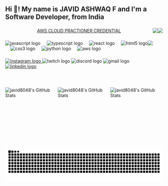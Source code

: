 <h2 align="left">Hi 👋! My name is <b> JAVID ASHWAQ F </b> and I'm a Software Developer, from India</h2>

###

<div align="center">
  <img align="right" height="150" src="https://images.credly.com/images/44e2c252-5d19-4574-9646-005f7225bf53/image.png"  />
  <img align="right" height="150" src="https://encrypted-tbn0.gstatic.com/images?q=tbn:ANd9GcTXmRv55UMLge61IpP8wFv1onjUHAKq1PkoWQ&s"  />
 <a href="https://www.credly.com/badges/72616bc6-1d35-4a5a-9463-778db3c05c47" target=”_blank”>AWS CLOUD PRACTIONER CREDENTIAL</a>
</div>

###

<img align="right" height="150" src="[https://i.imgflip.com/65efzo.gif](https://cdn.dribbble.com/users/2401141/screenshots/5487982/media/f94135193d842e240e9c1267e4d9ca89.gif)"  />

###

<div align="left">
  <img src="https://cdn.jsdelivr.net/gh/devicons/devicon/icons/javascript/javascript-original.svg" height="30" alt="javascript logo"  />
  <img width="12" />
  <img src="https://cdn.jsdelivr.net/gh/devicons/devicon/icons/typescript/typescript-original.svg" height="30" alt="typescript logo"  />
  <img width="12" />
  <img src="https://cdn.jsdelivr.net/gh/devicons/devicon/icons/react/react-original.svg" height="30" alt="react logo"  />
  <img width="12" />
  <img src="https://cdn.jsdelivr.net/gh/devicons/devicon/icons/html5/html5-original.svg" height="30" alt="html5 logo"  />
  <img width="12" />
  <img src="https://cdn.jsdelivr.net/gh/devicons/devicon/icons/css3/css3-original.svg" height="30" alt="css3 logo"  />
  <img width="12" />
  <img src="https://cdn.jsdelivr.net/gh/devicons/devicon/icons/python/python-original.svg" height="30" alt="python logo"  />
  <img width="12" />
  <img src="https://i.pinimg.com/originals/4a/41/7d/4a417d1f8cab870d4e93498ae1ae2d21.png" height="30" alt="aws logo"  />
  <img width="12" />
</div>

###

<div align="left">
<!--   <img src="https://img.shields.io/static/v1?message=Youtube&logo=youtube&label=&color=FF0000&logoColor=white&labelColor=&style=for-the-badge" height="35" alt="youtube logo"  /> -->
  <a href="https://www.instagram.com/javid_ashwaq_f/"> 
  <img src="https://img.shields.io/static/v1?message=Instagram&logo=instagram&label=&color=E4405F&logoColor=white&labelColor=&style=for-the-badge" height="35" alt="instagram logo"  />
  </a> 
  <img src="https://img.shields.io/static/v1?message=Twitch&logo=twitch&label=&color=9146FF&logoColor=white&labelColor=&style=for-the-badge" height="35" alt="twitch logo"  />
  <img src="https://img.shields.io/static/v1?message=Discord&logo=discord&label=&color=7289DA&logoColor=white&labelColor=&style=for-the-badge" height="35" alt="discord logo"  />
  <img src="https://img.shields.io/static/v1?message=Gmail&logo=gmail&label=&color=D14836&logoColor=white&labelColor=&style=for-the-badge" height="35" alt="gmail logo"  />
   <a href="https://linkedin.com/in/javid-ashwaq-f/"> 
  <img src="https://img.shields.io/static/v1?message=LinkedIn&logo=linkedin&label=&color=0077B5&logoColor=white&labelColor=&style=for-the-badge" height="35" alt="linkedin logo"  />
  </a> 
</div>

###

<br clear="both">
<div style="display: flex; justify-content: space-evenly">
  <img style="height: 12rem" src="https://github-readme-streak-stats.herokuapp.com/?user=javid8048&theme=default&hide_border=true" alt="javid8048's GitHub Stats" />
  <img style="height: 12rem" src="https://github-readme-stats.vercel.app/api/top-langs/?username=javid8048&theme=default&show_icons=true&hide_border=true&layout=compact" alt="javid8048's GitHub Stats" />
  <img style="height: 12rem" src="https://github-readme-stats.vercel.app/api?username=javid8048&theme=default&show_icons=true&hide_border=true&count_private=true" alt="javid8048's GitHub Stats" />
</div>
<img src="https://github.com/GuillaumeFalourd/GuillaumeFalourd/blob/output/github-contribution-grid-snake.svg" alt="Snake animation" />

###
<!--
**Javid8048/javid8048** is a ✨ _special_ ✨ repository because its `README.md` (this file) appears on your GitHub profile.

Here are some ideas to get you started:

- 🔭 I’m currently working on ...
- 🌱 I’m currently learning ...
- 👯 I’m looking to collaborate on ...
- 🤔 I’m looking for help with ...
- 💬 Ask me about ...
- 📫 How to reach me: ...
- 😄 Pronouns: ...
- ⚡ Fun fact: ...
-->
